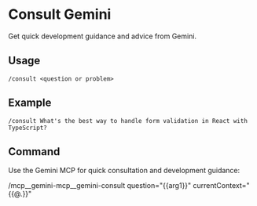 # Consult Gemini

Get quick development guidance and advice from Gemini.

## Usage
`/consult <question or problem>`

## Example
`/consult What's the best way to handle form validation in React with TypeScript?`

## Command
Use the Gemini MCP for quick consultation and development guidance:

/mcp__gemini-mcp__gemini-consult question="{{arg1}}" currentContext="{{@.}}"